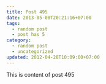 ```yaml
---
title: Post 495
date: 2013-05-08T20:21:16+07:00
tags:
  - random post
  - post has 5
category:
  - random post
  - uncategorized
updated: 2012-04-28T10:09:00+07:00
---
```

This is content of post 495